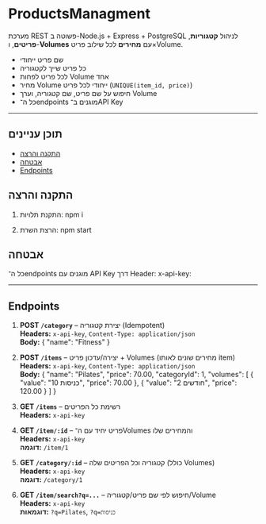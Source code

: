 # ProductsManagment

מערכת REST פשוטה ב-Node.js + Express + PostgreSQL לניהול **קטגוריות**, **פריטים**, ו-**Volumes** עם **מחירים** לכל שילוב פריט×Volume.

- שם פריט ייחודי  
- כל פריט שייך לקטגוריה  
- לכל פריט לפחות Volume אחד  
- מחיר Volume ייחודי לכל פריט (`UNIQUE(item_id, price)`)  
- חיפוש על שם פריט, שם קטגוריה, וערך Volume  
- כל ה־endpoints מוגנים ב־API Key  

---

## תוכן עניינים
- [התקנה והרצה](#התקנה-והרצה)
- [אבטחה](#אבטחה)
- [Endpoints](#endpoints)



## התקנה והרצה
1) התקנת תלויות:
npm i



2) הרצת השרת:
npm start




## אבטחה
כל ה־endpoints מוגנים עם API Key דרך Header:
x-api-key: 



---

## Endpoints
1) **POST `/category`** – יצירת קטגוריה (Idempotent)  
   **Headers:** `x-api-key`, `Content-Type: application/json`  
   **Body:**
{ "name": "Fitness" }



2) **POST `/items`** – יצירה/עדכון פריט + Volumes (מחירים שונים לאותו item)  
**Headers:** `x-api-key`, `Content-Type: application/json`  
**Body:**
{
"name": "Pilates",
"price": 70.00,
"categoryId": 1,
"volumes": [
{ "value": "כניסות 10", "price": 70.00 },
{ "value": "חודשים 2", "price": 120.00 }
]
}


3) **GET `/items`** – רשימת כל הפריטים  
**Headers:** `x-api-key`

4) **GET `/item/:id`** – פריט יחיד עם ה־Volumes והמחירים שלו  
**Headers:** `x-api-key`  
**דוגמה:** `/item/1`

5) **GET `/category/:id`** – קטגוריה וכל הפריטים שלה (כולל Volumes)  
**Headers:** `x-api-key`  
**דוגמה:** `/category/1`

6) **GET `/item/search?q=...`** – חיפוש לפי שם פריט/קטגוריה/Volume  
**Headers:** `x-api-key`  
**דוגמאות:** `?q=Pilates`, `?q=כניסות`
